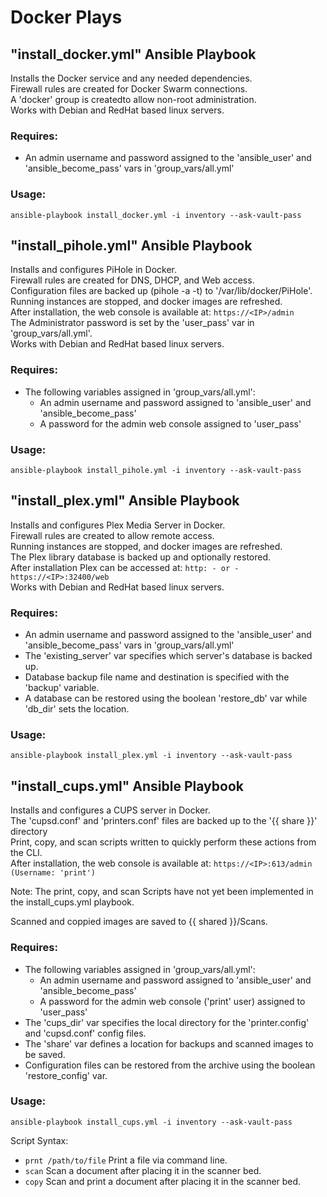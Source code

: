 # Docker Plays

## "install_docker.yml" Ansible Playbook

Installs the Docker service and any needed dependencies.<br/>
Firewall rules are created for Docker Swarm connections.<br/>
A 'docker' group is createdto allow non-root administration.<br/>
Works with Debian and RedHat based linux servers.

### Requires:

- An admin username and password assigned to the 'ansible_user' and 'ansible_become_pass' vars in 'group_vars/all.yml'

### Usage:

```ansible-playbook install_docker.yml -i inventory --ask-vault-pass```

## "install_pihole.yml" Ansible Playbook

Installs and configures PiHole in Docker.<br/>
Firewall rules are created for DNS, DHCP, and Web access.<br/>
Configuration files are backed up (pihole -a -t) to '/var/lib/docker/PiHole'.<br/>
Running instances are stopped, and docker images are refreshed.<br/>
After installation, the web console is available at: ```https://<IP>/admin```<br/>
The Administrator password is set by the 'user_pass' var in 'group_vars/all.yml'.<br/>
Works with Debian and RedHat based linux servers.

### Requires:

- The following variables assigned in 'group_vars/all.yml':<br/>
    - An admin username and password assigned to 'ansible_user' and 'ansible_become_pass'<br/>
    - A password for the admin web console assigned to 'user_pass'

### Usage:

```ansible-playbook install_pihole.yml -i inventory --ask-vault-pass```

## "install_plex.yml" Ansible Playbook
Installs and configures Plex Media Server in Docker.<br/>
Firewall rules are created to allow remote access.<br/>
Running instances are stopped, and docker images are refreshed.<br/>
The Plex library database is backed up and optionally restored.<br/>
After installation Plex can be accessed at: ```http: - or - https://<IP>:32400/web```<br/>
Works with Debian and RedHat based linux servers.

### Requires:

- An admin username and password assigned to the 'ansible_user' and 'ansible_become_pass' vars in 'group_vars/all.yml'<br/>
- The 'existing_server' var specifies which server's database is backed up.<br/>
- Database backup file name and destination is specified with the 'backup' variable.<br/>
- A database can be restored using the boolean 'restore_db' var while 'db_dir' sets the location.

### Usage:

```ansible-playbook install_plex.yml -i inventory --ask-vault-pass```

## "install_cups.yml" Ansible Playbook
Installs and configures a CUPS server in Docker.<br/>
The 'cupsd.conf' and 'printers.conf' files are backed up to the '{{ share }}' directory<br/>
Print, copy, and scan scripts written to quickly perform these actions from the CLI.<br/>
After installation, the web console is available at: ```https://<IP>:613/admin (Username: 'print')```

Note: The print, copy, and scan Scripts have not yet been implemented in the install_cups.yml playbook.<br/>

Scanned and coppied images are saved to {{ shared }}/Scans.

### Requires:
- The following variables assigned in 'group_vars/all.yml':<br/>
    - An admin username and password assigned to 'ansible_user' and 'ansible_become_pass'<br/>
    - A password for the admin web console ('print' user) assigned to 'user_pass'<br/>
- The 'cups_dir' var specifies the local directory for the 'printer.config' and 'cupsd.conf' config files.<br/>
- The 'share' var defines a location for backups and scanned images to be saved.<br/>
- Configuration files can be restored from the archive using the boolean 'restore_config' var.<br/>

### Usage:

```ansible-playbook install_cups.yml -i inventory --ask-vault-pass```

Script Syntax: <br/>
 - ```prnt /path/to/file``` Print a file via command line.<br/>
 - ```scan``` Scan a document after placing it in the scanner bed. <br/>
 - ```copy``` Scan and print a document after placing it in the scanner bed.<br/>